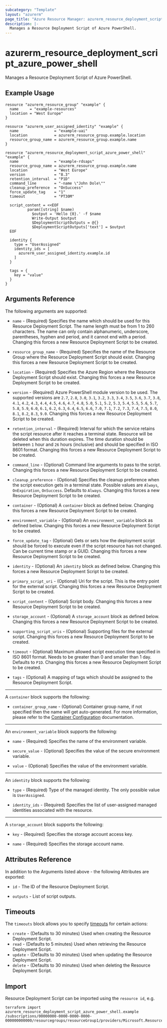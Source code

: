 ```yaml
---
subcategory: "Template"
layout: "azurerm"
page_title: "Azure Resource Manager: azurerm_resource_deployment_script_azure_power_shell"
description: |-
  Manages a Resource Deployment Script of Azure PowerShell.
---
```


# azurerm_resource_deployment_script_azure_power_shell

Manages a Resource Deployment Script of Azure PowerShell.

## Example Usage

```hcl
resource "azurerm_resource_group" "example" {
  name     = "example-resources"
  location = "West Europe"
}

resource "azurerm_user_assigned_identity" "example" {
  name                = "example-uai"
  location            = azurerm_resource_group.example.location
  resource_group_name = azurerm_resource_group.example.name
}

resource "azurerm_resource_deployment_script_azure_power_shell" "example" {
  name                = "example-rdsaps"
  resource_group_name = azurerm_resource_group.example.name
  location            = "West Europe"
  version             = "8.3"
  retention_interval  = "P1D"
  command_line        = "-name \"John Dole\""
  cleanup_preference  = "OnSuccess"
  force_update_tag    = "1"
  timeout             = "PT30M"

  script_content = <<EOF
          param([string] $name)
            $output = 'Hello {0}.' -f $name
            Write-Output $output
            $DeploymentScriptOutputs = @{}
            $DeploymentScriptOutputs['text'] = $output
  EOF

  identity {
    type = "UserAssigned"
    identity_ids = [
      azurerm_user_assigned_identity.example.id
    ]
  }

  tags = {
    key = "value"
  }
}
```

## Arguments Reference

The following arguments are supported:

* `name` - (Required) Specifies the name which should be used for this Resource Deployment Script. The name length must be from 1 to 260 characters. The name can only contain alphanumeric, underscore, parentheses, hyphen and period, and it cannot end with a period. Changing this forces a new Resource Deployment Script to be created.

* `resource_group_name` - (Required) Specifies the name of the Resource Group where the Resource Deployment Script should exist. Changing this forces a new Resource Deployment Script to be created.

* `location` - (Required) Specifies the Azure Region where the Resource Deployment Script should exist. Changing this forces a new Resource Deployment Script to be created.

* `version` - (Required) Azure PowerShell module version to be used. The supported versions are `2.7`, `2.8`, `3.0`, `3.1`, `3.2`, `3.3`, `3.4`, `3.5`, `3.6`, `3.7`, `3.8`, `4.1`, `4.2`, `4.3`, `4.4`, `4.5`, `4.6`, `4.7`, `4.8`, `5.0`, `5.1`, `5.2`, `5.3`, `5.4`, `5.5`, `5.6`, `5.7`, `5.8`, `5.9`, `6.0`, `6.1`, `6.2`, `6.3`, `6.4`, `6.5`, `6.6`, `7.0`, `7.1`, `7.2`, `7.3`, `7.4`, `7.5`, `8.0`, `8.1`, `8.2`, `8.3`, `9.0`. Changing this forces a new Resource Deployment Script to be created.

* `retention_interval` - (Required) Interval for which the service retains the script resource after it reaches a terminal state. Resource will be deleted when this duration expires. The time duration should be between `1` hour and `26` hours (inclusive) and should be specified in ISO 8601 format. Changing this forces a new Resource Deployment Script to be created.

* `command_line` - (Optional) Command line arguments to pass to the script. Changing this forces a new Resource Deployment Script to be created.

* `cleanup_preference` - (Optional) Specifies the cleanup preference when the script execution gets in a terminal state. Possible values are `Always`, `OnExpiration`, `OnSuccess`. Defaults to `Always`. Changing this forces a new Resource Deployment Script to be created.

* `container` - (Optional) A `container` block as defined below. Changing this forces a new Resource Deployment Script to be created.

* `environment_variable` - (Optional) An `environment_variable` block as defined below. Changing this forces a new Resource Deployment Script to be created.

* `force_update_tag` - (Optional) Gets or sets how the deployment script should be forced to execute even if the script resource has not changed. Can be current time stamp or a GUID. Changing this forces a new Resource Deployment Script to be created.

* `identity` - (Optional) An `identity` block as defined below. Changing this forces a new Resource Deployment Script to be created.

* `primary_script_uri` - (Optional) Uri for the script. This is the entry point for the external script. Changing this forces a new Resource Deployment Script to be created.

* `script_content` - (Optional) Script body. Changing this forces a new Resource Deployment Script to be created.

* `storage_account` - (Optional) A `storage_account` block as defined below. Changing this forces a new Resource Deployment Script to be created.

* `supporting_script_uris` - (Optional) Supporting files for the external script. Changing this forces a new Resource Deployment Script to be created.

* `timeout` - (Optional) Maximum allowed script execution time specified in ISO 8601 format. Needs to be greater than 0 and smaller than 1 day. Defaults to `P1D`. Changing this forces a new Resource Deployment Script to be created.

* `tags` - (Optional) A mapping of tags which should be assigned to the Resource Deployment Script.

---

A `container` block supports the following:

* `container_group_name` - (Optional) Container group name, if not specified then the name will get auto-generated. For more information, please refer to the [Container Configuration](https://learn.microsoft.com/en-us/rest/api/resources/deployment-scripts/create?tabs=HTTP#containerconfiguration) documentation.

---

An `environment_variable` block supports the following:

* `name` - (Required) Specifies the name of the environment variable.

* `secure_value` - (Optional) Specifies the value of the secure environment variable.

* `value` - (Optional) Specifies the value of the environment variable.

---

An `identity` block supports the following:

* `type` - (Required) Type of the managed identity. The only possible value is `UserAssigned`.

* `identity_ids` - (Required) Specifies the list of user-assigned managed identities associated with the resource.

---

A `storage_account` block supports the following:

* `key` - (Required) Specifies the storage account access key.

* `name` - (Required) Specifies the storage account name.

## Attributes Reference

In addition to the Arguments listed above - the following Attributes are exported:

* `id` - The ID of the Resource Deployment Script.

* `outputs` - List of script outputs.

## Timeouts

The `timeouts` block allows you to specify [timeouts](https://www.terraform.io/docs/configuration/resources.html#timeouts) for certain actions:

* `create` - (Defaults to 30 minutes) Used when creating the Resource Deployment Script.
* `read` - (Defaults to 5 minutes) Used when retrieving the Resource Deployment Script.
* `update` - (Defaults to 30 minutes) Used when updating the Resource Deployment Script.
* `delete` - (Defaults to 30 minutes) Used when deleting the Resource Deployment Script.

## Import

Resource Deployment Script can be imported using the `resource id`, e.g.

```shell
terraform import azurerm_resource_deployment_script_azure_power_shell.example /subscriptions/00000000-0000-0000-0000-000000000000/resourcegroups/resourceGroup1/providers/Microsoft.Resources/deploymentScripts/script1
```
